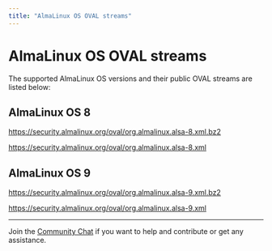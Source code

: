```yaml
---
title: "AlmaLinux OS OVAL streams"
---
```


# AlmaLinux OS OVAL streams

The supported AlmaLinux OS versions and their public OVAL streams are listed below:

## AlmaLinux OS 8

<https://security.almalinux.org/oval/org.almalinux.alsa-8.xml.bz2>

<https://security.almalinux.org/oval/org.almalinux.alsa-8.xml>

## AlmaLinux OS 9

<https://security.almalinux.org/oval/org.almalinux.alsa-9.xml.bz2>

<https://security.almalinux.org/oval/org.almalinux.alsa-9.xml>

---

Join the [Community Chat](https://chat.almalinux.org/) if you want to help and contribute or get any assistance.
